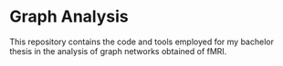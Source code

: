 # Graph Analysis
This repository contains the code and tools employed for my bachelor thesis in the analysis of graph networks obtained of fMRI.
